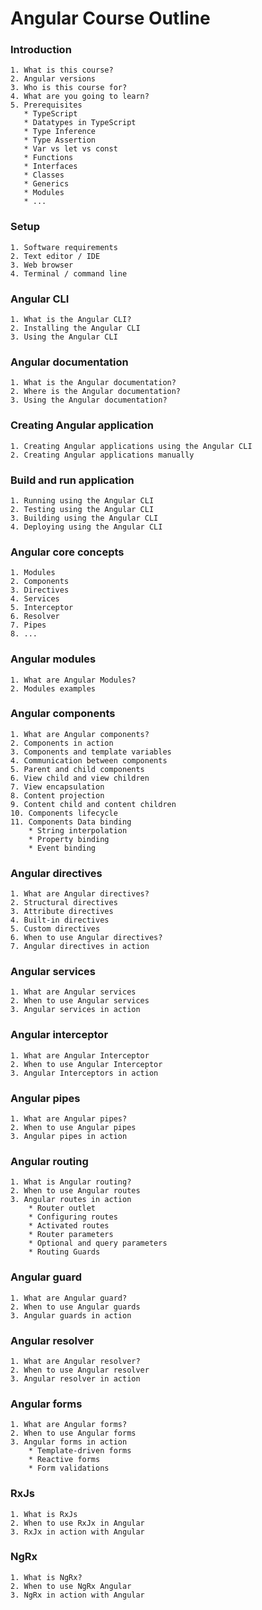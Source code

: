 # Angular Course Outline

### Introduction
    1. What is this course?
    2. Angular versions
    3. Who is this course for?
    4. What are you going to learn?
    5. Prerequisites
       * TypeScript
       * Datatypes in TypeScript
       * Type Inference
       * Type Assertion
       * Var vs let vs const
       * Functions
       * Interfaces
       * Classes
       * Generics
       * Modules
       * ...

### Setup
    1. Software requirements
    2. Text editor / IDE
    3. Web browser
    4. Terminal / command line

### Angular CLI
    1. What is the Angular CLI?
    2. Installing the Angular CLI
    3. Using the Angular CLI

### Angular documentation
    1. What is the Angular documentation?
    2. Where is the Angular documentation?
    3. Using the Angular documentation?

### Creating Angular application
    1. Creating Angular applications using the Angular CLI
    2. Creating Angular applications manually

### Build and run application
    1. Running using the Angular CLI
    2. Testing using the Angular CLI
    3. Building using the Angular CLI
    4. Deploying using the Angular CLI

### Angular core concepts
    1. Modules
    2. Components
    3. Directives
    4. Services
    5. Interceptor
    6. Resolver
    7. Pipes
    8. ...

### Angular modules
    1. What are Angular Modules?
    2. Modules examples

### Angular components
    1. What are Angular components?
    2. Components in action
    3. Components and template variables
    4. Communication between components
    5. Parent and child components
    6. View child and view children
    7. View encapsulation
    8. Content projection
    9. Content child and content children
    10. Components lifecycle
    11. Components Data binding
        * String interpolation
        * Property binding
        * Event binding

### Angular directives
    1. What are Angular directives?
    2. Structural directives
    3. Attribute directives
    4. Built-in directives
    5. Custom directives
    6. When to use Angular directives?
    7. Angular directives in action

### Angular services
    1. What are Angular services
    2. When to use Angular services
    3. Angular services in action

### Angular interceptor
    1. What are Angular Interceptor
    2. When to use Angular Interceptor
    3. Angular Interceptors in action

### Angular pipes
    1. What are Angular pipes?
    2. When to use Angular pipes
    3. Angular pipes in action

### Angular routing
    1. What is Angular routing?
    2. When to use Angular routes
    3. Angular routes in action
        * Router outlet
        * Configuring routes
        * Activated routes
        * Router parameters
        * Optional and query parameters
        * Routing Guards

### Angular guard
    1. What are Angular guard?
    2. When to use Angular guards
    3. Angular guards in action

### Angular resolver
    1. What are Angular resolver?
    2. When to use Angular resolver
    3. Angular resolver in action

### Angular forms
    1. What are Angular forms?
    2. When to use Angular forms
    3. Angular forms in action
        * Template-driven forms
        * Reactive forms
        * Form validations

### RxJs
    1. What is RxJs
    2. When to use RxJx in Angular
    3. RxJx in action with Angular

### NgRx
    1. What is NgRx?
    2. When to use NgRx Angular
    3. NgRx in action with Angular

